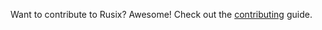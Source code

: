 Want to contribute to Rusix? Awesome! Check out the [contributing](https://github.com/cholcombe973/rusix/blob/master/Contributing.md) guide.

